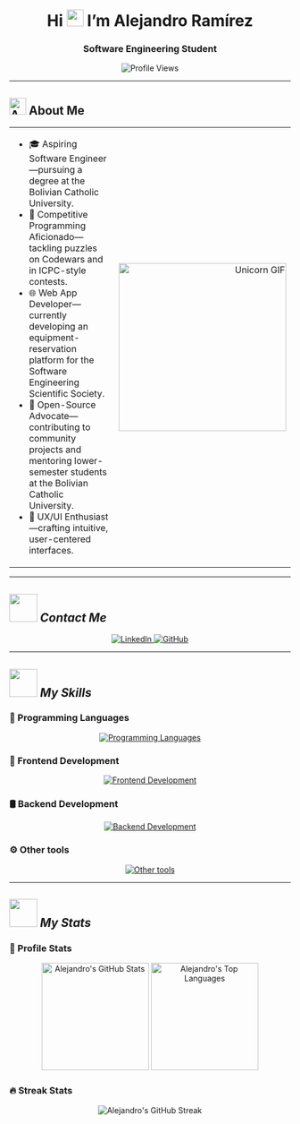 <h1 align="center">
  Hi <img src="https://media.giphy.com/media/hvRJCLFzcasrR4ia7z/giphy.gif" width="30"/> I’m Alejandro Ramírez
</h1>

<h3 align="center">Software Engineering Student</h3>

<p align="center">
  <img
    src="https://komarev.com/ghpvc/?username=alejandroramirezvallejos&label=Profile%20Views&color=0e75b6&style=flat"
    alt="Profile Views"
  />
</p>

---

## <img src="https://media.giphy.com/media/ObNTw8Uzwy6KQ/giphy.gif" width="30" alt="About icon" /> About Me

<table>
  <tr>
    <td>
      <ul>
        <li>🎓 Aspiring Software Engineer—pursuing a degree at the Bolivian Catholic University.</li>
        <li>🧩 Competitive Programming Aficionado—tackling puzzles on Codewars and in ICPC-style contests.</li>
        <li>🌐 Web App Developer—currently developing an equipment-reservation platform for the Software Engineering Scientific Society.</li>
        <li>🤝 Open-Source Advocate—contributing to community projects and mentoring lower-semester students at the Bolivian Catholic University.</li>
        <li>🎨 UX/UI Enthusiast—crafting intuitive, user-centered interfaces.</li>
      </ul>
    </td>
    <td align="right" valign="middle">
      <img
        src="https://c.tenor.com/GN73MKBawZYAAAAi/busy-cute.gif"
        width="300"
        alt="Unicorn GIF"
      />
    </td>
  </tr>
</table>

---

## <picture><img src = "https://github.com/7oSkaaa/7oSkaaa/blob/main/Images/about_me.gif?raw=true" width = 50px></picture> ***Contact Me***

<p align="center">
  <a href="https://linkedin.com/in/alejandro-ramirez-vallejos" target="_blank" rel="noopener">
    <img src="https://skillicons.dev/icons?i=linkedin" alt="LinkedIn" />
  </a>
  <a href="https://github.com/alejandroramirezvallejos" target="_blank" rel="noopener">
    <img src="https://skillicons.dev/icons?i=github" alt="GitHub" />
  </a>
</p>

---

## <picture> <img src = "https://github.com/7oSkaaa/7oSkaaa/blob/main/Images/Programming_Languages.gif?raw=true" width = 50px>  </picture> ***My Skills***

### 🐍 Programming Languages

<p align="center">
  <a href="https://skillicons.dev">
    <img src="https://skillicons.dev/icons?i=c,cpp,cs,js,ts,java,py" alt="Programming Languages" />
  </a>
</p>

### 🎨 Frontend Development

<p align="center">
  <a href="https://skillicons.dev">
    <img src="https://skillicons.dev/icons?i=html,css,js,ts,angular,figma" alt="Frontend Development" />
  </a>
</p>

### 🛢 Backend Development

<p align="center">
  <a href="https://skillicons.dev">
    <img src="https://skillicons.dev/icons?i=dotnet,postgres" alt="Backend Development" />
  </a>
</p>

### ⚙️ Other tools

<p align="center">
  <a href="https://skillicons.dev">
    <img src="https://skillicons.dev/icons?i=git,latex" alt="Other tools" />
  </a>
</p>

---

## <picture> <img src = "https://github.com/7oSkaaa/7oSkaaa/blob/main/Images/Statistics.gif?raw=true" width = 50px>  </picture> ***My Stats***

### 🚀 Profile Stats

<p align="center">
  <img
    alt="Alejandro's GitHub Stats"
    src="https://github-readme-stats.vercel.app/api/?username=alejandroramirezvallejos&show_icons=true&include_all_commits=true&count_private=true&theme=react&hide_border=true&bg_color=1F222E&title_color=F85D7F&icon_color=F8D866"
    height="192"
  />
  <img
    alt="Alejandro's Top Languages"
    src="https://github-readme-stats.vercel.app/api/top-langs/?username=alejandroramirezvallejos&langs_count=8&layout=compact&theme=react&hide_border=true&bg_color=1F222E&title_color=F85D7F&icon_color=F8D866"
    height="192"
  />
</p>

### 🔥 Streak Stats

<p align="center">
  <img
    alt="Alejandro's GitHub Streak"
    src="https://github-readme-streak-stats.herokuapp.com/?user=alejandroramirezvallejos&theme=tokyonight"
  />
</p>
